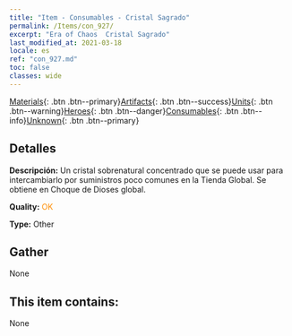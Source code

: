```yaml
---
title: "Item - Consumables - Cristal Sagrado"
permalink: /Items/con_927/
excerpt: "Era of Chaos  Cristal Sagrado"
last_modified_at: 2021-03-18
locale: es
ref: "con_927.md"
toc: false
classes: wide
---
```

 [Materials](/es/Items/){: .btn .btn--primary}[Artifacts](/es/Items/Artifacts/){: .btn .btn--success}[Units](/es/Items/Units/){: .btn .btn--warning}[Heroes](/es/Items/Heroes/){: .btn .btn--danger}[Consumables](/es/Items/Consumables/){: .btn .btn--info}[Unknown](/es/Items/Unknown/){: .btn .btn--primary}

## Detalles
 **Descripción:** Un cristal sobrenatural concentrado que se puede usar para intercambiarlo por suministros poco comunes en la Tienda Global. Se obtiene en Choque de Dioses global.

 **Quality:** <span style="color: #FF8C00">OK</span>

 **Type:** Other

## Gather

  None

## This item contains:

  None

